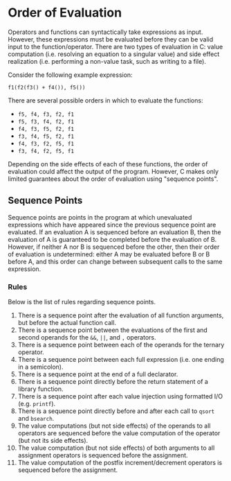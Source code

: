 # Order of Evaluation

Operators and functions can syntactically take expressions as input. However, these expressions must be evaluated before they can be valid input to the function/operator. There are two types of evaluation in C: value computation (i.e. resolving an equation to a singular value) and side effect realization (i.e. performing a non-value task, such as writing to a file).

Consider the following example expression:
```
f1(f2(f3() + f4()), f5())
```
There are several possible orders in which to evaluate the functions:
- `f5, f4, f3, f2, f1`
- `f5, f3, f4, f2, f1`
- `f4, f3, f5, f2, f1`
- `f3, f4, f5, f2, f1`
- `f4, f3, f2, f5, f1`
- `f3, f4, f2, f5, f1`

Depending on the side effects of each of these functions, the order of evaluation could affect the output of the program. However, C makes only limited guarantees about the order of evaluation using "sequence points".

## Sequence Points

Sequence points are points in the program at which unevaluated expressions which have appeared since the previous sequence point are evaluated. If an evaluation A is sequenced before an evaluation B, then the evaluation of A is guaranteed to be completed before the evaluation of B. However, if neither A nor B is sequenced before the other, then their order of evaluation is undetermined: either A may be evaluated before B or B before A, and this order can change between subsequent calls to the same expression.

### Rules

Below is the list of rules regarding sequence points.

1. There is a sequence point after the evaluation of all function arguments, but before the actual function call.
2. There is a sequence point between the evaluations of the first and second operands for the `&&`, `||`, and `,` operators.
3. There is a sequence point between each of the operands for the ternary operator.
4. There is a sequence point between each full expression (i.e. one ending in a semicolon).
5. There is a sequence point at the end of a full declarator.
6. There is a sequence point directly before the return statement of a library function.
7. There is a sequence point after each value injection using formatted I/O (e.g. `printf`).
8. There is a sequence point directly before and after each call to `qsort` and `bsearch`.
9. The value computations (but not side effects) of the operands to all operators are sequenced before the value computation of the operator (but not its side effects).
10. The value computation (but not side effects) of both arguments to all assignment operators is sequenced before the assignment.
11. The value computation of the postfix increment/decrement operators is sequenced before the assignment.
